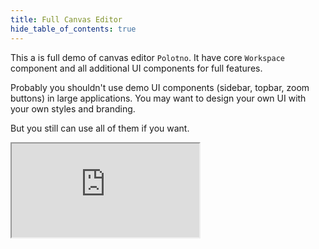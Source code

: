 ```yaml
---
title: Full Canvas Editor
hide_table_of_contents: true
---
```


This a is full demo of canvas editor `Polotno`. It have core `Workspace` component and all additional UI components for full features.

Probably you shouldn't use demo UI components (sidebar, topbar, zoom buttons) in large applications. You may want to design your own UI with your own styles and branding.

But you still can use all of them if you want.

<iframe
    src="https://codesandbox.io/embed/polotno-demo-yi1v5?fontsize=14&hidenavigation=1&theme=dark&view=preview"
    style={{
      width: '100%',
      height: '700px',
      border: 0,
      overflow: 'hidden',
    }}
    title="Polotno demo"
    allow="geolocation; microphone; camera; midi; vr; accelerometer; gyroscope; payment; ambient-light-sensor; encrypted-media; usb"
    sandbox="allow-modals allow-forms allow-popups allow-scripts allow-same-origin allow-downloads"
  ></iframe>